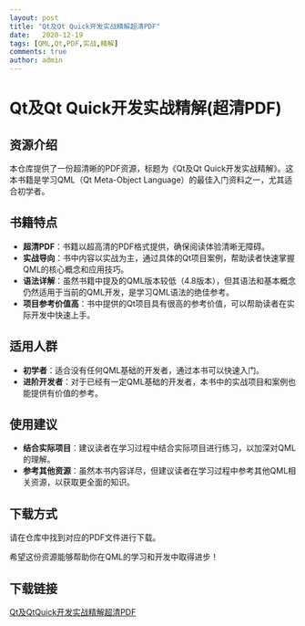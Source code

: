 ```yaml
---
layout: post
title: "Qt及Qt Quick开发实战精解超清PDF"
date:   2020-12-19
tags: [QML,Qt,PDF,实战,精解]
comments: true
author: admin
---
```

# Qt及Qt Quick开发实战精解(超清PDF)

## 资源介绍

本仓库提供了一份超清晰的PDF资源，标题为《Qt及Qt Quick开发实战精解》。这本书籍是学习QML（Qt Meta-Object Language）的最佳入门资料之一，尤其适合初学者。

## 书籍特点

- **超清PDF**：书籍以超高清的PDF格式提供，确保阅读体验清晰无障碍。
- **实战导向**：书中内容以实战为主，通过具体的Qt项目案例，帮助读者快速掌握QML的核心概念和应用技巧。
- **语法详解**：虽然书籍中提及的QML版本较低（4.8版本），但其语法和基本概念仍然适用于当前的QML开发，是学习QML语法的绝佳参考。
- **项目参考价值高**：书中提供的Qt项目具有很高的参考价值，可以帮助读者在实际开发中快速上手。

## 适用人群

- **初学者**：适合没有任何QML基础的开发者，通过本书可以快速入门。
- **进阶开发者**：对于已经有一定QML基础的开发者，本书中的实战项目和案例也能提供有价值的参考。

## 使用建议

- **结合实际项目**：建议读者在学习过程中结合实际项目进行练习，以加深对QML的理解。
- **参考其他资源**：虽然本书内容详尽，但建议读者在学习过程中参考其他QML相关资源，以获取更全面的知识。

## 下载方式

请在仓库中找到对应的PDF文件进行下载。

希望这份资源能够帮助你在QML的学习和开发中取得进步！

## 下载链接

[Qt及QtQuick开发实战精解超清PDF](https://pan.quark.cn/s/b03e584143f6)